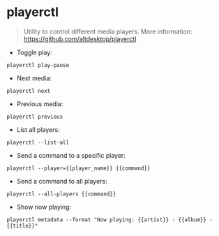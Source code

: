 # playerctl

> Utility to control different media players.
> More information: <https://github.com/altdesktop/playerctl>

- Toggle play:

`playerctl play-pause`

- Next media:

`playerctl next`

- Previous media:

`playerctl previous`

- List all players:

`playerctl --list-all`

- Send a command to a specific player:

`playerctl --player={{player_name}} {{command}}`

- Send a command to all players:

`playerctl --all-players {{command}}`

- Show now playing:

`playerctl metadata --format "Now playing: {{artist}} - {{album}} - {{title}}"`
